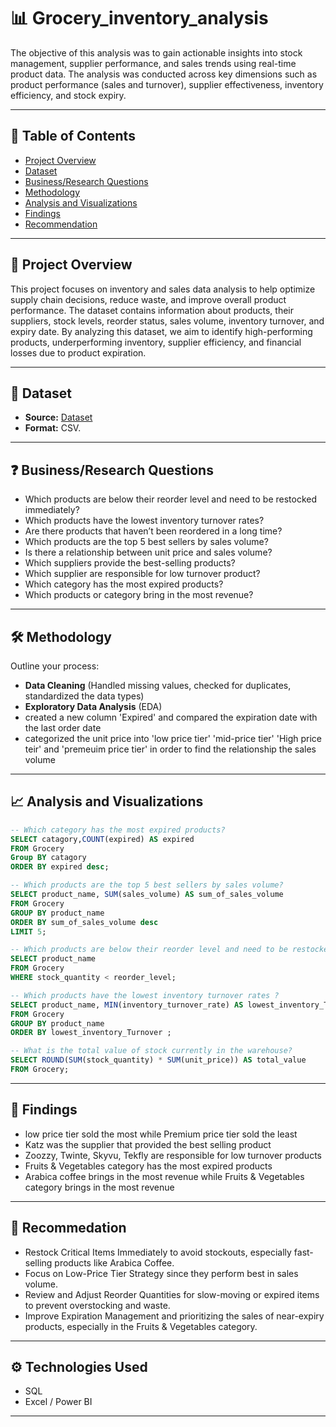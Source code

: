 
# 📊 Grocery_inventory_analysis

The objective of this analysis was to gain actionable insights into stock management, supplier performance, and sales trends using real-time product data. The analysis was conducted across key dimensions such as product performance (sales and turnover), supplier effectiveness, inventory efficiency, and stock expiry.

---

## 📌 Table of Contents

- [Project Overview](#project-overview)
- [Dataset](#dataset)
- [Business/Research Questions](#businessresearch-questions)
- [Methodology](#methodology)
- [Analysis and Visualizations](#analysis-and-visualizations)
- [Findings](#findings)
- [Recommendation](#recommendation)
---

## 🧠 Project Overview

This project focuses on inventory and sales data analysis to help optimize supply chain decisions, reduce waste, and improve overall product performance. The dataset contains information about products, their suppliers, stock levels, reorder status, sales volume, inventory turnover, and expiry date.
By analyzing this dataset, we aim to identify high-performing products, underperforming inventory, supplier efficiency, and financial losses due to product expiration.

---

## 📂 Dataset

- **Source:** <a href ='https://github.com/ikechidiogo19/Grocery_inventory_analysis/blob/main/Grocery_Inventory_and_Sales_Dataset.csv'> Dataset </a>
- **Format:** CSV.
---

## ❓ Business/Research Questions
- Which products are below their reorder level and need to be restocked immediately?
- Which products have the lowest inventory turnover rates?
- Are there products that haven’t been reordered in a long time?
- Which products are the top 5 best sellers by sales volume?
- Is there a relationship between unit price and sales volume?
- Which suppliers provide the best-selling products?
- Which supplier are responsible for low turnover product?
- Which category has the most expired products?
- Which products or category bring in the most revenue?

---

## 🛠 Methodology

Outline your process:
- **Data Cleaning** (Handled missing values, checked for duplicates, standardized the data types)
- **Exploratory Data Analysis** (EDA)
- created a new column 'Expired' and compared the expiration date with the last order date
- categorized the unit price into 'low price tier' 'mid-price tier' 'High price teir' and 'premeuim price tier' in order to find the relationship the sales volume

---

## 📈 Analysis and Visualizations
``` sql
-- Which category has the most expired products?
SELECT catagory,COUNT(expired) AS expired
FROM Grocery
Group BY catagory
ORDER BY expired desc;
```
``` sql
-- Which products are the top 5 best sellers by sales volume?
SELECT product_name, SUM(sales_volume) AS sum_of_sales_volume
FROM Grocery
GROUP BY product_name
ORDER BY sum_of_sales_volume desc
LIMIT 5;
```
``` sql
-- Which products are below their reorder level and need to be restocked immediately?
SELECT product_name
FROM Grocery
WHERE stock_quantity < reorder_level;
```
``` sql
-- Which products have the lowest inventory turnover rates ?
SELECT product_name, MIN(inventory_turnover_rate) AS lowest_inventory_Turnover
FROM Grocery
GROUP BY product_name
ORDER BY lowest_inventory_Turnover ;
```
``` sql
-- What is the total value of stock currently in the warehouse?
SELECT ROUND(SUM(stock_quantity) * SUM(unit_price)) AS total_value
FROM Grocery;
```

---

## 📌 Findings

- low price tier sold the most while Premium price tier sold the least 
- Katz was the supplier that provided the best selling product
- Zoozzy, Twinte, Skyvu, Tekfly  are responsible for low turnover products
- Fruits & Vegetables  category has the most expired products
- Arabica coffee brings in the most revenue   while Fruits & Vegetables category brings in the most revenue 
---

## 🧾 Recommedation
- Restock Critical Items Immediately to avoid stockouts, especially fast-selling products like Arabica Coffee.
- Focus on Low-Price Tier Strategy since they perform best in sales volume.
- Review and Adjust Reorder Quantities for slow-moving or expired items to prevent overstocking and waste.
- Improve Expiration Management and prioritizing the sales of near-expiry products, especially in the Fruits & Vegetables category.

---

## ⚙️ Technologies Used
- SQL
- Excel / Power BI

---
